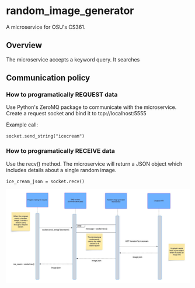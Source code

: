# random_image_generator
A microservice for OSU's CS361.

## Overview ##
The microservice accepts a keyword query. 
It searches 

## Communication policy ##

### How to programatically REQUEST data ###
Use Python's ZeroMQ package to communicate with the microservice.
Create a request socket and bind it to tcp://localhost:5555

Example call:
```
socket.send_string("icecream")
```

### How to programatically RECEIVE data ###
Use the recv() method. The microservice will return a JSON object which includes details about a single random image.
```
ice_cream_json = socket.recv()
```

![UML](uml.jpeg)

